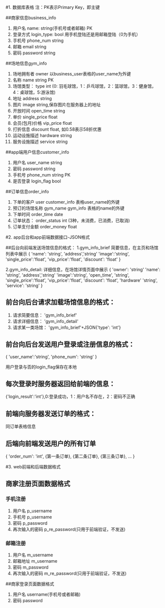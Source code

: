 ﻿#1. 数据库表格
注：PK表示Primary Key，即主键

##商家信息business_info
1. 用户名 name: string(手机号或者邮箱) PK
2. 登录方式 login_type: bool 用手机登陆还是用邮箱登陆（0为手机）
3. 手机号 phone_num string 
4. 邮箱 email string 
5. 密码 password string

##场地信息gym_info
1. 场地拥有者 owner 以business_user表格的user_name为外键
2. 名称 name string  PK
3. 场馆类型： type int (0: 羽毛球馆，1：乒乓球馆，2：篮球馆，3：健身馆，4：桌球馆，5:游泳馆)
4. 地址 address string
5. 图片 image string,保存图片在服务器上的地址
6. 开放时间 open_time string 
7. 单价 single_price float 
8. 会员(包月)价格 vip_price float
9. 打折信息 discount float, 如0.58表示58折优惠
10. 运动设施描述 hardware string
11. 服务设施描述 service string

##app端用户信息customer_info
1. 用户名 user_name string 
2. 密码 password string 
3. 手机号 phone_num string PK
4. 是否登录 login_flag bool

##订单信息order_info
1. 下单的客户 user customer_info 表格user_name的外键
2. 预订的场馆名称  gym_name gym_info 表格的name的外键
3. 下单时间 order_time date
4. 订单状态： order_status int (3种，未消费，已消费，已取消) 
5. 订单支付金额 order_money float


#2. app后台和app前端数据接口-JSON格式

##后台向前端发送场馆信息的格式：
1.gym_info_brief 简要信息，在主页和场馆列表中展示
{
'name': 'string',
'address','string'
'image':'string',
'single_price':'float',
'vip_price':'float',
'discount': 'float'
}

2.gym_info_detail: 详细信息，在场馆详情页面中展示
{
'owner': 'string'
'name': 'string',
'address','string'
'image':'string',
'open_time', 'string',
'single_price':'float',
'vip_price':'float',
'discount': 'float',
'hardware' 'string',
'service': 'string'
}

## 前台向后台请求加载场馆信息的格式：
1. 请求简要信息： 'gym_info_brief'
2. 请求详细信息： 'gym_info_detail'
3. 请求某一类场馆： 'gym_info_brief'+JSON{'type': 'int'}

## 前台向后台发送用户登录或注册信息的格式：
{
'user_name':'string',
'phone_num': 'string'
}

用户登录与否的login_flag保存在本地

## 每次登录时服务器返回给前端的信息：
{'login_result':'int'},0:登录成功，1：用户名不存在，2：密码不正确

## 前端向服务器发送订单的格式：
同订单表格信息

## 后端向前端发送用户的所有订单
{
'order_num': 'int',
{第一条订单},
{第二条订单},
{第三条订单},
...
}


#3. web前端和后端数据格式
## 商家注册页面数据格式
### 手机注册
1. 用户名 p_username
2. 手机号 p_username
3. 密码 p_password
4. 再次输入的密码 p_re_password(只用于前端验证，不发送)

### 邮箱注册
1. 用户名 m_username
2. 邮箱地址 m_username
3. 密码 m_password
4. 再次输入的密码 m_re_password(只用于前端验证，不发送)

##商家登录页面数据格式
1. 用户名 username(手机号或者邮箱)
2. 密码 password
